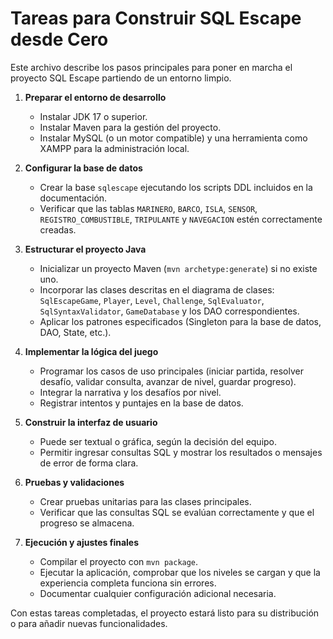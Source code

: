 # Tareas para Construir SQL Escape desde Cero

Este archivo describe los pasos principales para poner en marcha el proyecto SQL Escape partiendo de un entorno limpio.

1. **Preparar el entorno de desarrollo**
   - Instalar JDK 17 o superior.
   - Instalar Maven para la gestión del proyecto.
   - Instalar MySQL (o un motor compatible) y una herramienta como XAMPP para la administración local.

2. **Configurar la base de datos**
   - Crear la base `sqlescape` ejecutando los scripts DDL incluidos en la documentación.
   - Verificar que las tablas `MARINERO`, `BARCO`, `ISLA`, `SENSOR`, `REGISTRO_COMBUSTIBLE`, `TRIPULANTE` y `NAVEGACION` estén correctamente creadas.

3. **Estructurar el proyecto Java**
   - Inicializar un proyecto Maven (`mvn archetype:generate`) si no existe uno.
   - Incorporar las clases descritas en el diagrama de clases: `SqlEscapeGame`, `Player`, `Level`, `Challenge`, `SqlEvaluator`, `SqlSyntaxValidator`, `GameDatabase` y los DAO correspondientes.
   - Aplicar los patrones especificados (Singleton para la base de datos, DAO, State, etc.).

4. **Implementar la lógica del juego**
   - Programar los casos de uso principales (iniciar partida, resolver desafío, validar consulta, avanzar de nivel, guardar progreso).
   - Integrar la narrativa y los desafíos por nivel.
   - Registrar intentos y puntajes en la base de datos.

5. **Construir la interfaz de usuario**
   - Puede ser textual o gráfica, según la decisión del equipo.
   - Permitir ingresar consultas SQL y mostrar los resultados o mensajes de error de forma clara.

6. **Pruebas y validaciones**
   - Crear pruebas unitarias para las clases principales.
   - Verificar que las consultas SQL se evalúan correctamente y que el progreso se almacena.

7. **Ejecución y ajustes finales**
   - Compilar el proyecto con `mvn package`.
   - Ejecutar la aplicación, comprobar que los niveles se cargan y que la experiencia completa funciona sin errores.
   - Documentar cualquier configuración adicional necesaria.

Con estas tareas completadas, el proyecto estará listo para su distribución o para añadir nuevas funcionalidades.
